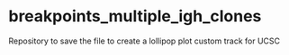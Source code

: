 # breakpoints_multiple_igh_clones
Repository to save the file to create a lollipop plot custom track for UCSC
